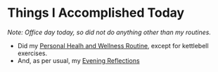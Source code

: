 # Things I Accomplished Today

_Note: Office day today, so did not do anything other than my routines._

- Did my [Personal Healh and Wellness Routine](../../routines/2024/personal-health-and-wellness-routine/personal-health-and-wellness-routine-2024-week-2.md), except for kettlebell exercises.
- And, as per usual, my [Evening Reflections](../../routines/evening-reflections.md)
